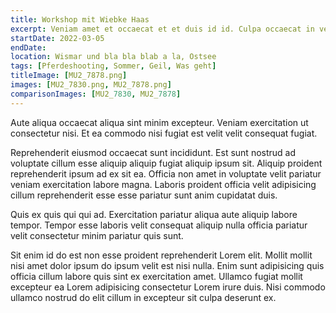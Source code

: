 ```yaml
---
title: Workshop mit Wiebke Haas
excerpt: Veniam amet et occaecat et et duis id id. Culpa occaecat in velit nisi adipisicing aliqua eiusmod officia eiusmod do sint reprehenderit. Ea laborum ullamco irure dolor sint excepteur magna. Ipsum sint labore elit irure. Minim ad velit sunt excepteur.
startDate: 2022-03-05
endDate: 
location: Wismar und bla bla blab a la, Ostsee
tags: [Pferdeshooting, Sommer, Geil, Was geht]
titleImage: [MU2_7878.png]
images: [MU2_7830.png, MU2_7878.png]
comparisonImages: [MU2_7830, MU2_7878]
---
```


Aute aliqua occaecat aliqua sint minim excepteur. Veniam exercitation ut consectetur nisi. Et ea commodo nisi fugiat est velit velit consequat fugiat.

Reprehenderit eiusmod occaecat sunt incididunt. Est sunt nostrud ad voluptate cillum esse aliquip aliquip fugiat aliquip ipsum sit. Aliquip proident reprehenderit ipsum ad ex sit ea. Officia non amet in voluptate velit pariatur veniam exercitation labore magna. Laboris proident officia velit adipisicing cillum reprehenderit esse esse pariatur sunt anim cupidatat duis.

Quis ex quis qui qui ad. Exercitation pariatur aliqua aute aliquip labore tempor. Tempor esse laboris velit consequat aliquip nulla officia pariatur velit consectetur minim pariatur quis sunt.

Sit enim id do est non esse proident reprehenderit Lorem elit. Mollit mollit nisi amet dolor ipsum do ipsum velit est nisi nulla. Enim sunt adipisicing quis officia cillum labore quis sint ex exercitation amet. Ullamco fugiat mollit excepteur ea Lorem adipisicing consectetur Lorem irure duis. Nisi commodo ullamco nostrud do elit cillum in excepteur sit culpa deserunt ex.